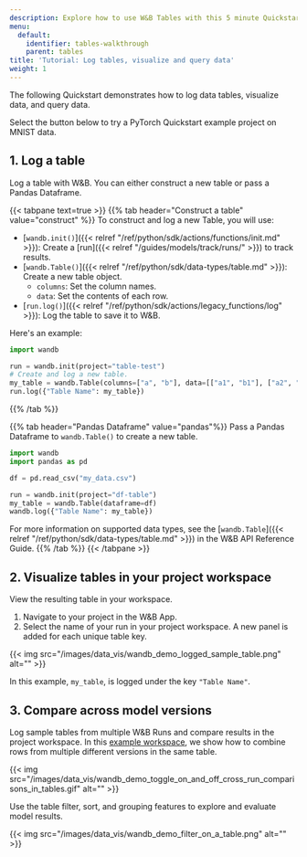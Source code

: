 ```yaml
---
description: Explore how to use W&B Tables with this 5 minute Quickstart.
menu:
  default:
    identifier: tables-walkthrough
    parent: tables
title: 'Tutorial: Log tables, visualize and query data'
weight: 1
---
```


The following Quickstart demonstrates how to log data tables, visualize data, and query data.

Select the button below to try a PyTorch Quickstart example project on MNIST data. 

## 1. Log a table
Log a table with W&B. You can either construct a new table or pass a Pandas Dataframe.

{{< tabpane text=true >}}
{{% tab header="Construct a table" value="construct" %}}
To construct and log a new Table, you will use:
- [`wandb.init()`]({{< relref "/ref/python/sdk/actions/functions/init.md" >}}): Create a [run]({{< relref "/guides/models/track/runs/" >}}) to track results.
- [`wandb.Table()`]({{< relref "/ref/python/sdk/data-types/table.md" >}}): Create a new table object.
  - `columns`: Set the column names.
  - `data`: Set the contents of each row.
- [`run.log()`]({{< relref "/ref/python/sdk/actions/legacy_functions/log" >}}): Log the table to save it to W&B.

Here's an example:
```python
import wandb

run = wandb.init(project="table-test")
# Create and log a new table.
my_table = wandb.Table(columns=["a", "b"], data=[["a1", "b1"], ["a2", "b2"]])
run.log({"Table Name": my_table})
```
{{% /tab %}}

{{% tab header="Pandas Dataframe" value="pandas"%}}
Pass a Pandas Dataframe to `wandb.Table()` to create a new table.

```python
import wandb
import pandas as pd

df = pd.read_csv("my_data.csv")

run = wandb.init(project="df-table")
my_table = wandb.Table(dataframe=df)
wandb.log({"Table Name": my_table})
```

For more information on supported data types, see the [`wandb.Table`]({{< relref "/ref/python/sdk/data-types/table.md" >}}) in the W&B API Reference Guide.
{{% /tab %}}
{{< /tabpane >}}


## 2. Visualize tables in your project workspace

View the resulting table in your workspace. 

1. Navigate to your project in the W&B App.
2. Select the name of your run in your project workspace. A new panel is added for each unique table key. 

{{< img src="/images/data_vis/wandb_demo_logged_sample_table.png" alt="" >}}

In this example, `my_table`, is logged under the key `"Table Name"`.

## 3. Compare across model versions

Log sample tables from multiple W&B Runs and compare results in the project workspace. In this [example workspace](https://wandb.ai/carey/table-test?workspace=user-carey), we show how to combine rows from multiple different versions in the same table.

{{< img src="/images/data_vis/wandb_demo_toggle_on_and_off_cross_run_comparisons_in_tables.gif" alt="" >}}

Use the table filter, sort, and grouping features to explore and evaluate model results.

{{< img src="/images/data_vis/wandb_demo_filter_on_a_table.png" alt="" >}}